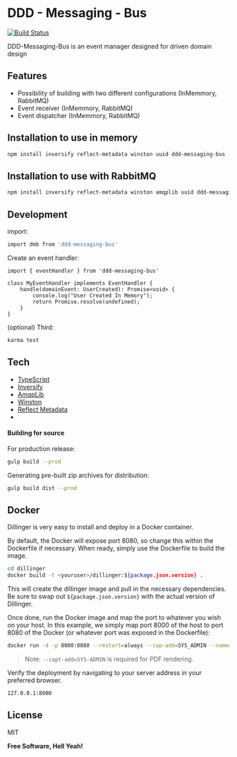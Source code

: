 # DDD - Messaging - Bus

[![Build Status](https://travis-ci.org/joemccann/dillinger.svg?branch=master)](https://travis-ci.org/joemccann/dillinger)

DDD-Messaging-Bus is an event manager designed for driven domain design

## Features

- Possibility of building with two different configurations (InMemmory, RabbitMQ)
- Event receiver (InMemmory, RabbitMQ)
- Event dispatcher (InMemmory, RabbitMQ)

## Installation to use in memory  

```sh
npm install inversify reflect-metadata winston uuid ddd-messaging-bus --save
```

## Installation to use with RabbitMQ

```sh
npm install inversify reflect-metadata winston amqplib uuid ddd-messaging-bus --save
```

## Development

import:
```sh
import dmb from 'ddd-messaging-bus'
```

Create an event handler:

```
import { eventHandler } from 'ddd-messaging-bus'

class MyEventHandler implements EventHandler {
    handle(domainEvent: UserCreated): Promise<void> {
        console.log("User Created In Memory");
        return Promise.resolve(undefined);
    }
}
```

(optional) Third:

```sh
karma test
```
## Tech

- [TypeScript](https://www.typescriptlang.org/) 
- [Inversify](https://inversify.io/) 
- [AmqpLib](https://www.npmjs.com/package/amqplib) 
- [Winston](https://www.npmjs.com/package//winston) 
- [Reflect Metadata](https://www.npmjs.com/package/reflect-metadata)
- 
#### Building for source

For production release:

```sh
gulp build --prod
```

Generating pre-built zip archives for distribution:

```sh
gulp build dist --prod
```

## Docker

Dillinger is very easy to install and deploy in a Docker container.

By default, the Docker will expose port 8080, so change this within the
Dockerfile if necessary. When ready, simply use the Dockerfile to
build the image.

```sh
cd dillinger
docker build -t <youruser>/dillinger:${package.json.version} .
```

This will create the dillinger image and pull in the necessary dependencies.
Be sure to swap out `${package.json.version}` with the actual
version of Dillinger.

Once done, run the Docker image and map the port to whatever you wish on
your host. In this example, we simply map port 8000 of the host to
port 8080 of the Docker (or whatever port was exposed in the Dockerfile):

```sh
docker run -d -p 8000:8080 --restart=always --cap-add=SYS_ADMIN --name=dillinger <youruser>/dillinger:${package.json.version}
```

> Note: `--capt-add=SYS-ADMIN` is required for PDF rendering.

Verify the deployment by navigating to your server address in
your preferred browser.

```sh
127.0.0.1:8000
```

## License

MIT

**Free Software, Hell Yeah!**

[//]: # (These are reference links used in the body of this note and get stripped out when the markdown processor does its job. There is no need to format nicely because it shouldn't be seen. Thanks SO - http://stackoverflow.com/questions/4823468/store-comments-in-markdown-syntax)

   [dill]: <https://github.com/joemccann/dillinger>
   [git-repo-url]: <https://github.com/joemccann/dillinger.git>
   [john gruber]: <http://daringfireball.net>
   [df1]: <http://daringfireball.net/projects/markdown/>
   [markdown-it]: <https://github.com/markdown-it/markdown-it>
   [Ace Editor]: <http://ace.ajax.org>
   [node.js]: <http://nodejs.org>
   [Twitter Bootstrap]: <http://twitter.github.com/bootstrap/>
   [jQuery]: <http://jquery.com>
   [@tjholowaychuk]: <http://twitter.com/tjholowaychuk>
   [express]: <http://expressjs.com>
   [AngularJS]: <http://angularjs.org>
   [Gulp]: <http://gulpjs.com>

   [PlDb]: <https://github.com/joemccann/dillinger/tree/master/plugins/dropbox/README.md>
   [PlGh]: <https://github.com/joemccann/dillinger/tree/master/plugins/github/README.md>
   [PlGd]: <https://github.com/joemccann/dillinger/tree/master/plugins/googledrive/README.md>
   [PlOd]: <https://github.com/joemccann/dillinger/tree/master/plugins/onedrive/README.md>
   [PlMe]: <https://github.com/joemccann/dillinger/tree/master/plugins/medium/README.md>
   [PlGa]: <https://github.com/RahulHP/dillinger/blob/master/plugins/googleanalytics/README.md>
